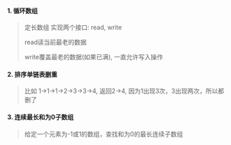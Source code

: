 
#### 1. 循环数组
> 定长数组
> 实现两个接口: read, write
> 
> read读当前最老的数据
> 
> write覆盖最老的数据(如果已满), 一直允许写入操作


#### 2. 排序单链表删重
> 比如 1->1->1->2->3->3->4, 返回2->4, 因为1出现3次，3出现两次，所以都删了

#### 3. 连续最长和为0子数组
> 给定一个元素为-1或1的数组，查找和为0的最长连续子数组
  
  